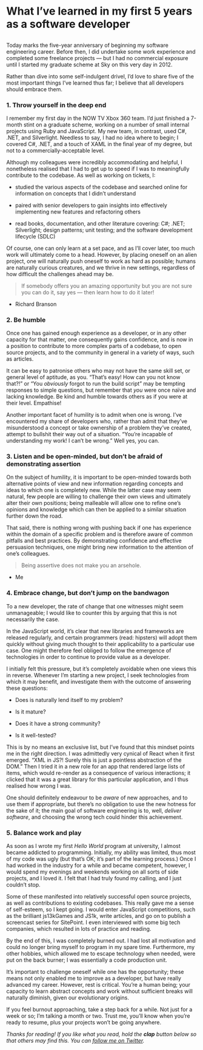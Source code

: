 
# What I’ve learned in my first 5 years as a software developer

## 

Today marks the five-year anniversary of beginning my software engineering career. Before then, I did undertake some work experience and completed some freelance projects — but I had no commercial exposure until I started my graduate scheme at Sky on this very day in 2012.

Rather than dive into some self-indulgent drivel, I’d love to share five of the most important things I’ve learned thus far; I believe that all developers should embrace them.

### 1. Throw yourself in the deep end

I remember my first day in the NOW TV Xbox 360 team. I’d just finished a 7-month stint on a graduate scheme, working on a number of small internal projects using Ruby and JavaScript. My new team, in contrast, used C#, .NET, and Silverlight. Needless to say, I had no idea where to begin; I covered C#, .NET, and a touch of XAML in the final year of my degree, but not to a commercially-acceptable level.

Although my colleagues were incredibly accommodating and helpful, I nonetheless realised that I had to get up to speed if I was to meaningfully contribute to the codebase. As well as working on tickets, I:

* studied the various aspects of the codebase and searched online for information on concepts that I didn’t understand

* paired with senior developers to gain insights into effectively implementing new features and refactoring others

* read books, documentation, and other literature covering: C#; .NET; Silverlight; design patterns; unit testing; and the software development lifecycle (SDLC)

Of course, one can only learn at a set pace, and as I’ll cover later, too much work will ultimately come to a head. However, by placing oneself on an alien project, one will naturally push oneself to work as hard as possible; humans are naturally curious creatures, and we thrive in new settings, regardless of how difficult the challenges ahead may be.
> If somebody offers you an amazing opportunity but you are not sure you can do it, say yes — then learn how to do it later!

- Richard Branson

### 2. Be humble

Once one has gained enough experience as a developer, or in any other capacity for that matter, one consequently gains confidence, and is now in a position to contribute to more complex parts of a codebase, to open source projects, and to the community in general in a variety of ways, such as articles.

It can be easy to patronise others who may not have the same skill set, or general level of aptitude, as you. “That’s easy! How can you not know that?!” or “You *obviously* forgot to run the build script” may be tempting responses to simple questions, but remember that *you* were once naïve and lacking knowledge. Be kind and humble towards others as if you were at their level. Empathise!

Another important facet of humility is to admit when one is wrong. I’ve encountered my share of developers who, rather than admit that they’ve misunderstood a concept or take ownership of a problem they’ve created, attempt to bullshit their way out of a situation. “You’re incapable of understanding my work! I can’t be wrong.” Well yes, you can.

### 3. Listen and be open-minded, but don’t be afraid of demonstrating assertion

On the subject of humility, it is important to be open-minded towards both alternative points of view and new information regarding concepts and ideas to which one is completely new. While the latter case may seem natural, few people are willing to challenge their own views and ultimately alter their own positions; being malleable will allow one to refine one’s opinions and knowledge which can then be applied to a similar situation further down the road.

That said, there is nothing wrong with pushing back if one has experience within the domain of a specific problem and is therefore aware of common pitfalls and best practices. By demonstrating confidence and effective persuasion techniques, one might bring new information to the attention of one’s colleagues.
> Being assertive does not make you an arsehole.

- Me

### 4. Embrace change, but don’t jump on the bandwagon

To a new developer, the rate of change that one witnesses might seem unmanageable; I would like to counter this by arguing that this is not necessarily the case.

In the JavaScript world, it’s clear that new libraries and frameworks are released regularly, and certain programmers (read: hipsters) will adopt them quickly without giving much thought to their applicability to a particular use case. One might therefore feel obliged to follow the emergence of technologies in order to continue to provide value as a developer.

I initially felt this pressure, but it’s completely avoidable when one views this in reverse. Whenever I’m starting a new project, I seek technologies from which it may benefit, and investigate them with the outcome of answering these questions:

* Does is naturally lend itself to my problem?

* Is it mature?

* Does it have a strong community?

* Is it well-tested?

This is by no means an exclusive list, but I’ve found that this mindset points me in the right direction. I was admittedly very cynical of React when it first emerged. “XML in JS?! Surely this is just a pointless abstraction of the DOM.” Then I tried it in a new role for an app that rendered large lists of items, which would re-render as a consequence of various interactions; it clicked that it was a great library for this particular application, and I thus realised how wrong I was.

One should definitely endeavour to be *aware* of new approaches, and to use them if appropriate, but there’s no obligation to use the new hotness for the sake of it; the main goal of software engineering is to, well, *deliver software*, and choosing the wrong tech could hinder this achievement.

### 5. Balance work and play

As soon as I wrote my first *Hello World* program at university, I almost became addicted to programming. Initially, my ability was limited, thus most of my code was ugly (but that’s OK; it’s part of the learning process.) Once I had worked in the industry for a while and became competent, however, I would spend my evenings and weekends working on all sorts of side projects, and I loved it. I felt that I had truly found my calling, and I just couldn’t stop.

Some of these manifested into relatively successful open source projects, as well as contributions to existing codebases. This really gave me a sense of self-esteem, so I kept going. I would enter JavaScript competitions, such as the brilliant js13kGames and JS1k, write articles, and go on to publish a screencast series for SitePoint. I even interviewed with some big tech companies, which resulted in lots of practice and reading.

By the end of this, I was completely burned out. I had lost all motivation and could no longer bring myself to program in my spare time. Furthermore, my other hobbies, which allowed me to escape technology when needed, were put on the back burner; I was essentially a code production unit.

It’s important to challenge oneself while one has the opportunity; these means not only enabled me to improve as a developer, but have really advanced my career. However, rest is critical. You’re a human being; your capacity to learn abstract concepts and work without sufficient breaks will naturally diminish, given our evolutionary origins.

If you feel burnout approaching, take a step back for a while. Not just for a week or so; I’m talking a month or two. Trust me, you’ll know when you’re ready to resume, plus your projects won’t be going anywhere.

*Thanks for reading! If you like what you read, hold the **clap** button below so that others may find this. You can [follow me on Twitter](https://twitter.com/jamesseanwright).*